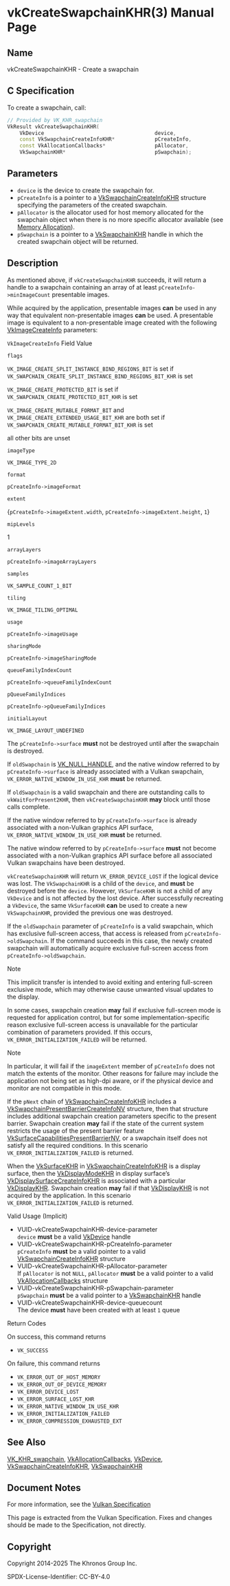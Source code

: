 # vkCreateSwapchainKHR(3) Manual Page

## Name

vkCreateSwapchainKHR - Create a swapchain



## [](#_c_specification)C Specification

To create a swapchain, call:

```c++
// Provided by VK_KHR_swapchain
VkResult vkCreateSwapchainKHR(
    VkDevice                                    device,
    const VkSwapchainCreateInfoKHR*             pCreateInfo,
    const VkAllocationCallbacks*                pAllocator,
    VkSwapchainKHR*                             pSwapchain);
```

## [](#_parameters)Parameters

- `device` is the device to create the swapchain for.
- `pCreateInfo` is a pointer to a [VkSwapchainCreateInfoKHR](https://registry.khronos.org/vulkan/specs/latest/man/html/VkSwapchainCreateInfoKHR.html) structure specifying the parameters of the created swapchain.
- `pAllocator` is the allocator used for host memory allocated for the swapchain object when there is no more specific allocator available (see [Memory Allocation](https://registry.khronos.org/vulkan/specs/latest/html/vkspec.html#memory-allocation)).
- `pSwapchain` is a pointer to a [VkSwapchainKHR](https://registry.khronos.org/vulkan/specs/latest/man/html/VkSwapchainKHR.html) handle in which the created swapchain object will be returned.

## [](#_description)Description

As mentioned above, if `vkCreateSwapchainKHR` succeeds, it will return a handle to a swapchain containing an array of at least `pCreateInfo->minImageCount` presentable images.

While acquired by the application, presentable images **can** be used in any way that equivalent non-presentable images **can** be used. A presentable image is equivalent to a non-presentable image created with the following [VkImageCreateInfo](https://registry.khronos.org/vulkan/specs/latest/man/html/VkImageCreateInfo.html) parameters:

  `VkImageCreateInfo` Field Value

`flags`

`VK_IMAGE_CREATE_SPLIT_INSTANCE_BIND_REGIONS_BIT` is set if `VK_SWAPCHAIN_CREATE_SPLIT_INSTANCE_BIND_REGIONS_BIT_KHR` is set

`VK_IMAGE_CREATE_PROTECTED_BIT` is set if `VK_SWAPCHAIN_CREATE_PROTECTED_BIT_KHR` is set

`VK_IMAGE_CREATE_MUTABLE_FORMAT_BIT` and `VK_IMAGE_CREATE_EXTENDED_USAGE_BIT_KHR` are both set if `VK_SWAPCHAIN_CREATE_MUTABLE_FORMAT_BIT_KHR` is set

all other bits are unset

`imageType`

`VK_IMAGE_TYPE_2D`

`format`

`pCreateInfo->imageFormat`

`extent`

{`pCreateInfo->imageExtent.width`, `pCreateInfo->imageExtent.height`, `1`}

`mipLevels`

1

`arrayLayers`

`pCreateInfo->imageArrayLayers`

`samples`

`VK_SAMPLE_COUNT_1_BIT`

`tiling`

`VK_IMAGE_TILING_OPTIMAL`

`usage`

`pCreateInfo->imageUsage`

`sharingMode`

`pCreateInfo->imageSharingMode`

`queueFamilyIndexCount`

`pCreateInfo->queueFamilyIndexCount`

`pQueueFamilyIndices`

`pCreateInfo->pQueueFamilyIndices`

`initialLayout`

`VK_IMAGE_LAYOUT_UNDEFINED`

The `pCreateInfo->surface` **must** not be destroyed until after the swapchain is destroyed.

If `oldSwapchain` is [VK\_NULL\_HANDLE](https://registry.khronos.org/vulkan/specs/latest/man/html/VK_NULL_HANDLE.html), and the native window referred to by `pCreateInfo->surface` is already associated with a Vulkan swapchain, `VK_ERROR_NATIVE_WINDOW_IN_USE_KHR` **must** be returned.

If `oldSwapchain` is a valid swapchain and there are outstanding calls to `vkWaitForPresent2KHR`, then `vkCreateSwapchainKHR` **may** block until those calls complete.

If the native window referred to by `pCreateInfo->surface` is already associated with a non-Vulkan graphics API surface, `VK_ERROR_NATIVE_WINDOW_IN_USE_KHR` **must** be returned.

The native window referred to by `pCreateInfo->surface` **must** not become associated with a non-Vulkan graphics API surface before all associated Vulkan swapchains have been destroyed.

`vkCreateSwapchainKHR` will return `VK_ERROR_DEVICE_LOST` if the logical device was lost. The `VkSwapchainKHR` is a child of the `device`, and **must** be destroyed before the `device`. However, `VkSurfaceKHR` is not a child of any `VkDevice` and is not affected by the lost device. After successfully recreating a `VkDevice`, the same `VkSurfaceKHR` **can** be used to create a new `VkSwapchainKHR`, provided the previous one was destroyed.

If the `oldSwapchain` parameter of `pCreateInfo` is a valid swapchain, which has exclusive full-screen access, that access is released from `pCreateInfo->oldSwapchain`. If the command succeeds in this case, the newly created swapchain will automatically acquire exclusive full-screen access from `pCreateInfo->oldSwapchain`.

Note

This implicit transfer is intended to avoid exiting and entering full-screen exclusive mode, which may otherwise cause unwanted visual updates to the display.

In some cases, swapchain creation **may** fail if exclusive full-screen mode is requested for application control, but for some implementation-specific reason exclusive full-screen access is unavailable for the particular combination of parameters provided. If this occurs, `VK_ERROR_INITIALIZATION_FAILED` will be returned.

Note

In particular, it will fail if the `imageExtent` member of `pCreateInfo` does not match the extents of the monitor. Other reasons for failure may include the application not being set as high-dpi aware, or if the physical device and monitor are not compatible in this mode.

If the `pNext` chain of [VkSwapchainCreateInfoKHR](https://registry.khronos.org/vulkan/specs/latest/man/html/VkSwapchainCreateInfoKHR.html) includes a [VkSwapchainPresentBarrierCreateInfoNV](https://registry.khronos.org/vulkan/specs/latest/man/html/VkSwapchainPresentBarrierCreateInfoNV.html) structure, then that structure includes additional swapchain creation parameters specific to the present barrier. Swapchain creation **may** fail if the state of the current system restricts the usage of the present barrier feature [VkSurfaceCapabilitiesPresentBarrierNV](https://registry.khronos.org/vulkan/specs/latest/man/html/VkSurfaceCapabilitiesPresentBarrierNV.html), or a swapchain itself does not satisfy all the required conditions. In this scenario `VK_ERROR_INITIALIZATION_FAILED` is returned.

When the [VkSurfaceKHR](https://registry.khronos.org/vulkan/specs/latest/man/html/VkSurfaceKHR.html) in [VkSwapchainCreateInfoKHR](https://registry.khronos.org/vulkan/specs/latest/man/html/VkSwapchainCreateInfoKHR.html) is a display surface, then the [VkDisplayModeKHR](https://registry.khronos.org/vulkan/specs/latest/man/html/VkDisplayModeKHR.html) in display surface’s [VkDisplaySurfaceCreateInfoKHR](https://registry.khronos.org/vulkan/specs/latest/man/html/VkDisplaySurfaceCreateInfoKHR.html) is associated with a particular [VkDisplayKHR](https://registry.khronos.org/vulkan/specs/latest/man/html/VkDisplayKHR.html). Swapchain creation **may** fail if that [VkDisplayKHR](https://registry.khronos.org/vulkan/specs/latest/man/html/VkDisplayKHR.html) is not acquired by the application. In this scenario `VK_ERROR_INITIALIZATION_FAILED` is returned.

Valid Usage (Implicit)

- [](#VUID-vkCreateSwapchainKHR-device-parameter)VUID-vkCreateSwapchainKHR-device-parameter  
  `device` **must** be a valid [VkDevice](https://registry.khronos.org/vulkan/specs/latest/man/html/VkDevice.html) handle
- [](#VUID-vkCreateSwapchainKHR-pCreateInfo-parameter)VUID-vkCreateSwapchainKHR-pCreateInfo-parameter  
  `pCreateInfo` **must** be a valid pointer to a valid [VkSwapchainCreateInfoKHR](https://registry.khronos.org/vulkan/specs/latest/man/html/VkSwapchainCreateInfoKHR.html) structure
- [](#VUID-vkCreateSwapchainKHR-pAllocator-parameter)VUID-vkCreateSwapchainKHR-pAllocator-parameter  
  If `pAllocator` is not `NULL`, `pAllocator` **must** be a valid pointer to a valid [VkAllocationCallbacks](https://registry.khronos.org/vulkan/specs/latest/man/html/VkAllocationCallbacks.html) structure
- [](#VUID-vkCreateSwapchainKHR-pSwapchain-parameter)VUID-vkCreateSwapchainKHR-pSwapchain-parameter  
  `pSwapchain` **must** be a valid pointer to a [VkSwapchainKHR](https://registry.khronos.org/vulkan/specs/latest/man/html/VkSwapchainKHR.html) handle
- [](#VUID-vkCreateSwapchainKHR-device-queuecount)VUID-vkCreateSwapchainKHR-device-queuecount  
  The device **must** have been created with at least `1` queue

Return Codes

On success, this command returns

- `VK_SUCCESS`

On failure, this command returns

- `VK_ERROR_OUT_OF_HOST_MEMORY`
- `VK_ERROR_OUT_OF_DEVICE_MEMORY`
- `VK_ERROR_DEVICE_LOST`
- `VK_ERROR_SURFACE_LOST_KHR`
- `VK_ERROR_NATIVE_WINDOW_IN_USE_KHR`
- `VK_ERROR_INITIALIZATION_FAILED`
- `VK_ERROR_COMPRESSION_EXHAUSTED_EXT`

## [](#_see_also)See Also

[VK\_KHR\_swapchain](https://registry.khronos.org/vulkan/specs/latest/man/html/VK_KHR_swapchain.html), [VkAllocationCallbacks](https://registry.khronos.org/vulkan/specs/latest/man/html/VkAllocationCallbacks.html), [VkDevice](https://registry.khronos.org/vulkan/specs/latest/man/html/VkDevice.html), [VkSwapchainCreateInfoKHR](https://registry.khronos.org/vulkan/specs/latest/man/html/VkSwapchainCreateInfoKHR.html), [VkSwapchainKHR](https://registry.khronos.org/vulkan/specs/latest/man/html/VkSwapchainKHR.html)

## [](#_document_notes)Document Notes

For more information, see the [Vulkan Specification](https://registry.khronos.org/vulkan/specs/latest/html/vkspec.html#vkCreateSwapchainKHR)

This page is extracted from the Vulkan Specification. Fixes and changes should be made to the Specification, not directly.

## [](#_copyright)Copyright

Copyright 2014-2025 The Khronos Group Inc.

SPDX-License-Identifier: CC-BY-4.0